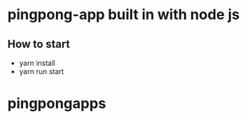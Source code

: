 # pingpong-app built in with node js

## How to start
- yarn install
- yarn run start

# pingpongapps
